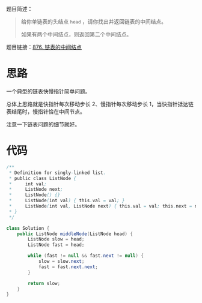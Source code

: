 题目简述：

> 给你单链表的头结点 `head` ，请你找出并返回链表的中间结点。
>
> 如果有两个中间结点，则返回第二个中间结点。

题目链接：[876. 链表的中间结点](https://leetcode.cn/problems/middle-of-the-linked-list/)

# 思路

一个典型的链表快慢指针简单问题。

总体上思路就是快指针每次移动步长 2、慢指针每次移动步长 1，当快指针抵达链表结尾时，慢指针恰在中间节点。

注意一下链表问题的细节就好。

# 代码

```java
/**
 * Definition for singly-linked list.
 * public class ListNode {
 *     int val;
 *     ListNode next;
 *     ListNode() {}
 *     ListNode(int val) { this.val = val; }
 *     ListNode(int val, ListNode next) { this.val = val; this.next = next; }
 * }
 */

class Solution {
    public ListNode middleNode(ListNode head) {
        ListNode slow = head;
        ListNode fast = head;

        while (fast != null && fast.next != null) {
            slow = slow.next;
            fast = fast.next.next;
        }

        return slow;
    }
}
```

